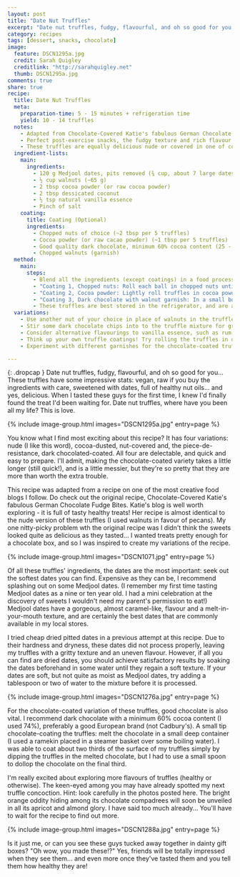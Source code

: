 ```yaml
---
layout: post
title: "Date Nut Truffles"
excerpt: "Date nut truffles, fudgy, flavourful, and oh so good for you... These truffles have some impressive stats: vegan, raw if you buy the ingredients with care, sweetened with dates, full of healthy nut oils... and yes, delicious."
category: recipes
tags: [dessert, snacks, chocolate]
image:
  feature: DSCN1295a.jpg
  credit: Sarah Quigley
  creditlink: "http://sarahquigley.net"
  thumb: DSCN1295a.jpg
comments: true
share: true
recipe:
  title: Date Nut Truffles
  meta:
    preparation-time: 5 - 15 minutes + refrigeration time
    yield: 10 - 14 truffles
  notes:
    - Adapted from Chocolate-Covered Katie's fabulous German Chocolate Fudge Bites.
    - Perfect post-exercise snacks, the fudgy texture and rich flavour of these wholesome truffles will please dessert-lovers and healthy eaters alike. Unlike their traditional alternatives, these truffles are suitable for vegans and raw foodies of the world.
    - These truffles are equally delicious nude or covered in one of coatings described below. For the best truffles, use the softest dates available. I recommend the Medjool variety.
  ingredient-lists:
    main:
      ingredients:
        - 120 g Medjool dates, pits removed (¾ cup, about 7 large dates)
        - ½ cup walnuts (~65 g)
        - 2 tbsp cocoa powder (or raw cocoa powder)
        - 2 tbsp dessicated coconut
        - ½ tsp natural vanilla essence
        - Pinch of salt
    coating:
      title: Coating (Optional)
      ingredients:
        - Chopped nuts of choice (~2 tbsp per 5 truffles)
        - Cocoa powder (or raw cacao powder) (~1 tbsp per 5 truffles)
        - Good quality dark chocolate, minimum 60% cocoa content (25 - 50 g per 5 truffles)
        - Chopped walnuts (garnish)
  method:
    main:
      steps:
        - Blend all the ingredients (except coatings) in a food processor until they form a ball of thick dough. Roll the dough into small balls. Enjoy the truffles nude, or for some fancier options, try out one or more of the coatings described in detail below.
        - "Coating 1, Chopped nuts: Roll each ball in chopped nuts until thoroughly coated. Brush off any loose nuts. This is easiest when the truffle balls are a just little soft and warm."
        - "Coating 2, Cocoa powder: Lightly roll truffles in cocoa powder until thoroughly coated. This works well with either warm or refrigerated truffle balls."
        - "Coating 3, Dark chocolate with walnut garnish: In a small bowl, over a pot of boiling water, melt some dark chocolate. Using a toothpick or skewer, dip each ball in the chocolate until it is thoroughly coated. (This is easiest with truffle balls that have been refrigerated). Use a spoon to coat any hard to reach areas. Place each truffle on a greaseproof paper covered plate or sheet pan, and garnish with a piece of chopped walnut. Refrigerate until the chocolate has hardened."
        - These truffles are best stored in the refrigerator, and are at their most fudgy and delicious when served a little cold.
  variations:
    - Use another nut of your choice in place of walnuts in the truffle mixture. Pecans or hazelnuts sound like tempting alternatives to me.
    - Stir some dark chocolate chips into to the truffle mixture for greater decadence.
    - Consider alternative flavourings to vanilla essence, such as rum, peppermint extract or orange zest.
    - Think up your own truffle coatings! Try rolling the truffles in dessicated coconut. If you are not a dark chocolate lover, dip the truffles in white or milk chocolate instead.
    - Experiment with different garnishes for the chocolate-coated truffles. I think a dried cherry would look beautiful.

---
```


{: .dropcap }
Date nut truffles, fudgy, flavourful, and oh so good for you... These truffles have some impressive stats: vegan, raw if you buy the ingredients with care, sweetened with dates, full of healthy nut oils... and yes, delicious. When I tasted these guys for the first time, I knew I'd finally found the treat I'd been waiting for. Date nut truffles, where have you been all my life? This is love.

{% include image-group.html images="DSCN1295a.jpg" entry=page %}

You know what I find most exciting about this recipe? It has four variations: nude (I like this word), cocoa-dusted, nut-covered and, the piece-de-resistance, dark chocolated-coated. All four are delectable, and quick and easy to prepare. I'll admit, making the chocolate-coated variety takes a little longer (still quick!), and is a little messier, but they're so pretty that they are more than worth the extra trouble.

This recipe was adapted from a recipe on one of the most creative food blogs I follow. Do check out the original recipe, Chocolate-Covered Katie's fabulous German Chocolate Fudge Bites. Katie's blog is well worth exploring - it is full of tasty healthy treats! Her recipe is almost identical to the nude version of these truffles (I used walnuts in favour of pecans). My one nitty-picky problem wth the original recipe was I didn't think the sweets looked quite as delicious as they tasted... I wanted treats pretty enough for a chocolate box, and so I was inspired to create my variations of the recipe.

{% include image-group.html images="DSCN1071.jpg" entry=page %}

Of all these truffles' ingredients, the dates are the most important: seek out the softest dates you can find. Expensive as they can be, I recommend splashing out on some Medjool dates. (I remember my first time tasting Medjool dates as a nine or ten year old. I had a mini celebration at the discovery of sweets I wouldn't need my parent's permission to eat!) Medjool dates have a gorgeous, almost caramel-like, flavour and a melt-in-your-mouth texture, and are certainly the best dates that are commonly available in my local stores.

I tried cheap dried pitted dates in a previous attempt at this recipe. Due to their hardness and dryness, these dates did not process properly, leaving my truffles with a gritty texture and an uneven flavour. However, if all you can find are dried dates, you should achieve satisfactory results by soaking the dates beforehand in some water until they regain a soft texture. If your dates are soft, but not quite as moist as Medjool dates, try adding a tablespoon or two of water to the mixture before it is processed.

{% include image-group.html images="DSCN1276a.jpg" entry=page %}

For the chocolate-coated variation of these truffles, good chocolate is also vital. I recommend dark chocolate with a minimum 60% cocoa content (I used 74%), preferably a good European brand (not Cadbury's). A small tip chocolate-coating the truffles: melt the chocolate in a small deep container (I used a ramekin placed in a steamer basket over some boiling water). I was able to coat about two thirds of the surface of my truffles simply by dipping the truffles in the melted chocolate, but I had to use a small spoon to dollop the chocolate on the final third.

I'm really excited about exploring more flavours of truffles (healthy or otherwise). The keen-eyed among you may have already spotted my next truffle concoction. Hint: look carefully in the photos posted here. The bright orange oddity hiding among its chocolate compadrees will soon be unveiled in all its apricot and almond glory. I have said too much already... You'll have to wait for the recipe to find out more.

{% include image-group.html images="DSCN1288a.jpg" entry=page %}

Is it just me, or can you see these guys tucked away together in dainty gift boxes? "Oh wow, you made these!?" Yes, friends will be totally impressed when they see them... and even more once they've tasted them and you tell them how healthy they are!

